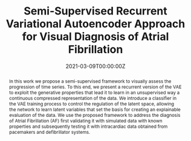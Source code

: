 ---
title: "Semi-Supervised Recurrent Variational Autoencoder Approach for Visual Diagnosis of Atrial Fibrillation"
authors:
- admin
- Luciano Sánchez
author_notes:
  - ''
date: "2021-03-09T00:00:00Z"
doi: "10.1109/ACCESS.2021.3064854"

# Schedule page publish date (NOT publication's date).
publishDate: "2021-03-09T00:00:00Z"

# Publication type.
# Legend: 0 = Uncategorized; 1 = Conference paper; 2 = Journal article;
# 3 = Preprint / Working Paper; 4 = Report; 5 = Book; 6 = Book section;
# 7 = Thesis; 8 = Patent
publication_types: ["2"]

# Publication name and optional abbreviated publication name.
publication: In *IEEE Access*
publication_short: ""

abstract: In this work we propose a semi-supervised framework to visually assess the progression of time series. To this end, we present a recurrent version of the VAE to exploit the generative properties that lead it to learn in an unsupervised way a continuous compressed representation of the data. We introduce a classifier in the VAE training process to control the regulation of the latent space, allowing the network to learn latent variables that set the basis for creating an explainable evaluation of the data. We use the proposed framework to address the diagnosis of Atrial Fibrillation (AF) first validating it with simulated data with known properties and subsequently testing it with intracardiac data obtained from pacemakers and defibrillator systems.


# Summary. An optional shortened abstract.
summary: This work proposes a semi-supervised framework to visually assess the progression of time series.

tags:
- Source Themes
featured: false

# links:
# - name: ""
#   url: ""
url_pdf: https://ieeexplore.ieee.org/abstract/document/9373315
url_code: https://github.com/NahuelCostaCortez/RVAE
url_dataset: ''
url_poster: ''
url_project: ''
url_slides: ''
url_source: ''
url_video: ''

# Featured image
# To use, add an image named `featured.jpg/png` to your page's folder. 
image:
  caption: ''
  focal_point: ""
  preview_only: false

# Associated Projects (optional).
#   Associate this publication with one or more of your projects.
#   Simply enter your project's folder or file name without extension.
#   E.g. `internal-project` references `content/project/internal-project/index.md`.
#   Otherwise, set `projects: []`.
projects: [FA]

# Slides (optional).
#   Associate this publication with Markdown slides.
#   Simply enter your slide deck's filename without extension.
#   E.g. `slides: "example"` references `content/slides/example/index.md`.
#   Otherwise, set `slides: ""`.
slides: 
---